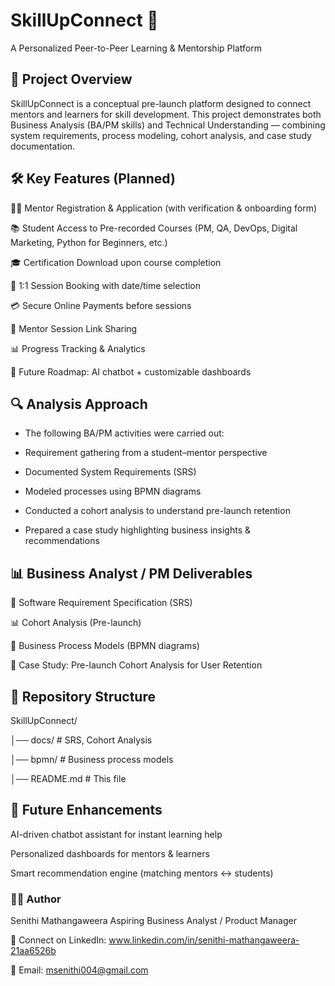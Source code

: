 # SkillUpConnect 🚀

A Personalized Peer-to-Peer Learning & Mentorship Platform

## 🎯 Project Overview

SkillUpConnect is a conceptual pre-launch platform designed to connect mentors and learners for skill development.
This project demonstrates both Business Analysis (BA/PM skills) and Technical Understanding — combining system requirements, process modeling, cohort analysis, and case study documentation.

## 🛠️ Key Features (Planned)

👨‍🏫 Mentor Registration & Application (with verification & onboarding form)

📚 Student Access to Pre-recorded Courses (PM, QA, DevOps, Digital Marketing, Python for Beginners, etc.)

🎓 Certification Download upon course completion

📅 1:1 Session Booking with date/time selection

💳 Secure Online Payments before sessions

🔗 Mentor Session Link Sharing

📊 Progress Tracking & Analytics

🧠 Future Roadmap: AI chatbot + customizable dashboards

## 🔍 Analysis Approach

- The following BA/PM activities were carried out:

- Requirement gathering from a student–mentor perspective

- Documented System Requirements (SRS)

- Modeled processes using BPMN diagrams

- Conducted a cohort analysis to understand pre-launch retention

- Prepared a case study highlighting business insights & recommendations

## 📊 Business Analyst / PM Deliverables

📄 Software Requirement Specification (SRS)

📊 Cohort Analysis (Pre-launch)

🔄 Business Process Models (BPMN diagrams)

🎯 Case Study: Pre-launch Cohort Analysis for User Retention

## 📂 Repository Structure
SkillUpConnect/

│── docs/       # SRS, Cohort Analysis

│── bpmn/       # Business process models

│── README.md   # This file


## 🌱 Future Enhancements

AI-driven chatbot assistant for instant learning help

Personalized dashboards for mentors & learners

Smart recommendation engine (matching mentors ↔ students)

### 👩‍💻 Author

Senithi Mathangaweera
Aspiring Business Analyst / Product Manager

📌 Connect on LinkedIn: www.linkedin.com/in/senithi-mathangaweera-21aa6526b

📧 Email: msenithi004@gmail.com
